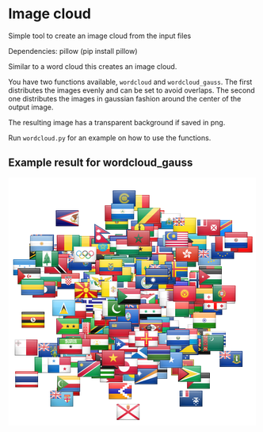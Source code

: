 Image cloud
===========

Simple tool to create an image cloud from the input files

Dependencies: pillow (pip install pillow)

Similar to a word cloud this creates an image cloud. 

You have two functions available, `wordcloud` and `wordcloud_gauss`. 
The first distributes the images evenly and can be set to avoid overlaps. 
The second one distributes the images in gaussian fashion around the center of the output image. 

The resulting image has a transparent background if saved in png. 

Run `wordcloud.py` for an example on how to use the functions. 

Example result for wordcloud_gauss
----------

![Alt text](https://github.com/rsdenijs/image_cloud/blob/master/cloud_gauss.png "Example")


